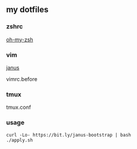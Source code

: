 ## my dotfiles

### zshrc

[oh-my-zsh](https://github.com/robbyrussell/oh-my-zsh)

### vim

[janus](https://github.com/carlhuda/janus)

vimrc.before

### tmux

tmux.conf

### usage

    curl -Lo- https://bit.ly/janus-bootstrap | bash
    ./apply.sh


